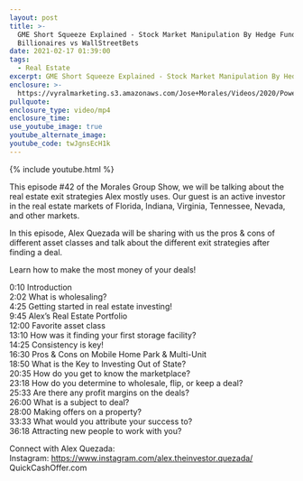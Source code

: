 ```yaml
---
layout: post
title: >-
  GME Short Squeeze Explained - Stock Market Manipulation By Hedge Fund
  Billionaires vs WallStreetBets
date: 2021-02-17 01:39:00
tags:
  - Real Estate
excerpt: GME Short Squeeze Explained - Stock Market Manipulation By Hedge Fund
enclosure: >-
  https://vyralmarketing.s3.amazonaws.com/Jose+Morales/Videos/2020/Power+Up+Your+Depreciation+Formula+with+Andrew+Kiefer.mp4
pullquote:
enclosure_type: video/mp4
enclosure_time:
use_youtube_image: true
youtube_alternate_image:
youtube_code: twJgnsEcH1k
---
```


{% include youtube.html %}

This episode \#42 of the Morales Group Show, we will be talking about the real estate exit strategies Alex mostly uses. Our guest is an active investor in the real estate markets of Florida, Indiana, Virginia, Tennessee, Nevada, and other markets.&nbsp;

In this episode, Alex Quezada will be sharing with us the pros & cons of different asset classes and talk about the different exit strategies after finding a deal.&nbsp;

Learn how to make the most money of your deals\!&nbsp;

0:10 Introduction&nbsp;<br>2:02 What is wholesaling?&nbsp;<br>4:25 Getting started in real estate investing\!&nbsp;<br>9:45 Alex’s Real Estate Portfolio<br>12:00 Favorite asset class&nbsp;<br>13:10 How was it finding your first storage facility?&nbsp;<br>14:25 Consistency is key\!<br>16:30 Pros & Cons on Mobile Home Park & Multi-Unit&nbsp;<br>18:50 What is the Key to Investing Out of State?&nbsp;<br>20:35 How do you get to know the marketplace?&nbsp;<br>23:18 How do you determine to wholesale, flip, or keep a deal?&nbsp;<br>25:33 Are there any profit margins on the deals?&nbsp;<br>26:00 What is a subject to deal?&nbsp;<br>28:00 Making offers on a property?&nbsp;<br>33:33 What would you attribute your success to?&nbsp;<br>36:18 Attracting new people to work with you?&nbsp;

Connect with Alex Quezada:&nbsp;<br>Instagram: https://www.instagram.com/alex.theinvestor.quezada/<br>QuickCashOffer.com&nbsp;
